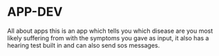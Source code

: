 # APP-DEV
All about apps
this is an app which tells you which disease are you most likely suffering from with the symptoms you gave as input, it also has a hearing test built in and can also send sos messages.
